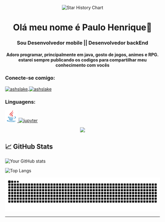 <p align="center">
  <source
    media="(prefers-color-scheme: dark)"
    srcset="
      https://readme-typing-svg.demolab.com?font=&weight=600&size=40&pause=1000&color=FFFFFF&center=true&vCenter=true&random=false&width=435&height=60&lines=I+LOVE+PROGRAMMING
    "
  />
  <source
    media="(prefers-color-scheme: light)"
    srcset="
      https://readme-typing-svg.demolab.com?font=&weight=600&size=40&pause=1000&color=000000&center=true&vCenter=true&random=false&width=435&height=60&lines=I+LOVE+PROGRAMMING
    "
  />
  <img
    alt="Star History Chart"
    src="https://readme-typing-svg.demolab.com?font=&weight=600&size=40&pause=1000&color=FFFFFF&center=true&vCenter=true&random=false&width=435&height=60&lines=I+LOVE+PROGRAMMING"
  />
<p align="center">

<h1 align="center">Olá meu nome é Paulo Henrique👋</h1>
<h3 align="center">Sou Desenvolvedor mobile || Desenvolvedor backEnd</h3>
<h4 align="center">Adoro programar, principalmente em java, gosto de jogos, animes e RPG.
estarei sempre publicando os codigos para compartilhar meu conhecimento com vocês</h4>

<h3 align="left">Conecte-se comigo:</h3>
<p align="left">
  <a href="https://linkedin.com/in/paulo-henrique-a85955285">
    <img align="center" src="https://raw.githubusercontent.com/rahuldkjain/github-profile-readme-generator/master/src/images/icons/Social/linked-in-alt.svg" alt="ashslake" height="30" width="40" />
     <a href="https://discord.com/users/845087927981309952">
    <img align="center" src="https://i.pinimg.com/736x/85/e9/d7/85e9d74f125bb82aa4be2478ce02bbd4.jpg" alt="ashslake" height="45" width="45" />
  </a>
  </a>

<h3 align="left">Linguagens:</h3>
<p align="left">
  <a href="https://www.java.com" target="_blank" rel="noreferrer"> <img src="https://raw.githubusercontent.com/devicons/devicon/master/icons/java/java-original.svg" alt="java" width="40" height="40" /> </a>
   <a href="https://jupyter.org/" target="_blank" rel="noreferrer"> <img src="https://jupyter.org/assets/share.png" alt="jupyter" width="75" height="40" /> </a>
</p>

<div align="center">
  <img height="200" src="https://raw.githubusercontent.com/cat-milk/Anime-Girls-Holding-Programming-Books/master/C/Kuriyama_Mirai_flips_through_The_C_Programming_Language.gif"  />
</div>

## 📈 GitHub Stats

![Your GitHub stats](https://github-readme-stats.vercel.app/api?username=AshSlake&show_icons=true&theme=radical)

![Top Langs](https://github-readme-stats.vercel.app/api/top-langs/?username=AshSlake&layout=compact&theme=radical)


<picture>
  <source media="(prefers-color-scheme: dark)" srcset="https://raw.githubusercontent.com/AshSlake/AshSlake/output/github-contribution-grid-snake-dark.svg">
  <source media="(prefers-color-scheme: light)" srcset="https://raw.githubusercontent.com/AshSlake/AshSlake/output/github-contribution-grid-snake.svg">
  <img alt="github contribution grid snake animation" src="https://raw.githubusercontent.com/AshSlake/AshSlake/output/github-contribution-grid-snake.svg">
</picture>

---





